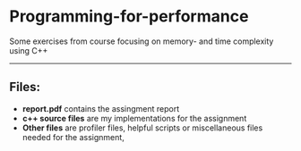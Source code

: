 # Programming-for-performance
Some exercises from course focusing on memory- and time complexity using C++


---
## Files:
-  __report.pdf__ contains the assingment report
- __c++ source files__ are my implementations for the assignment
- __Other files__ are profiler files, helpful scripts or miscellaneous files needed for the assignment, 
